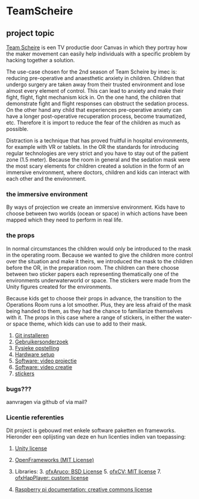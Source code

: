 # TeamScheire

## project topic

[Team Scheire](https://www.canvas.be/team-scheire) is een TV productie door Canvas in which they portray how the maker movement can easily help individuals with a specific problem by hacking together a solution. 

The use-case chosen for the 2nd season of Team Scheire by imec is: reducing pre-operative and anaesthetic anxiety in children. Children that undergo surgery are taken away from their trusted environment and lose almost every element of control. This can lead to anxiety and make their fight, flight, fight mechanism kick in. On the one hand, the children that demonstrate fight and flight responses can obstruct the sedation process. On the other hand any child that experiences pre-operative anxiety can have a longer post-operative recuperation process, become traumatized, etc. Therefore it is import to reduce the fear of the children as much as possible. 

Distraction is a technique that has proved fruitful in hospital environments, for example with VR or tablets. In the OR the standards for introducing regular technologies are very strict and you have to stay out of the patient zone (1.5 meter). Because the room in general and the sedation mask were the most scary elements for children created a solution in the form of an immersive environment, where doctors, children and kids can interact with each other and the environment.  

### the immersive environment

By ways of projection we create an immersive environment. Kids have to choose between two worlds (ocean or space) in which actions have been mapped which they need to perform in real life. 

### the props

In normal circumstances the children would only be introduced to the mask in the operating room. Because we wanted to give the children more control over the situation and make it theirs, we introduced the mask to the children before the OR, in the preparation room. The children can there choose between two sticker papers each representing thematically one of the environments underwaterworld or space. The stickers were made from the Unity figures created for the environments.
 
Because kids get to choose their props in advance, the transition to the Operations Room runs a lot smoother. Plus, they are less afraid of the mask being handed to them, as they had the chance to familiarize themselves with it. The props in this case where a range of stickers, in either the water- or space theme, which kids can use to add to their mask. 

1. [Git installeren](markdown_files/git.md)
2. [Gebruikersonderzoek](markdown_files/gebruikersonderzoek.md)
1. [Fysieke opstelling](markdown_files/fysieke_opstelling.md)
2. [Hardware setup](markdown_files/hardware_NL.md)
3. [Software: video projectie](markdown_files/software_video_map_NL.md)
4. [Software: video creatie](markdown_files/software_video_creation.md)
5. [stickers](markdown_files/stickers.md)


### bugs???
aanvragen via github of via mail?

### Licentie referenties

Dit project is gebouwd met enkele software paketten en frameworks. Hieronder een oplijsting van deze en hun licenties indien van toepassing:

1. [Unity license](https://unity3d.com/legal/as_terms)
2. [OpenFrameworks (MIT License)](https://openframeworks.cc/about/license/) 
3. Libraries:
	3. [ofxAruco: BSD License](https://github.com/arturoc/ofxAruco)
	5. [ofxCV: MIT license](https://github.com/kylemcdonald/ofxCv)
	7. [ofxHapPlayer: custom license](https://github.com/bangnoise/ofxHapPlayer/blob/master/LICENSE)
	
8. [Raspberry pi documentation: creative commons license](https://www.raspberrypi.org/documentation/)

